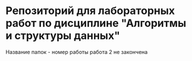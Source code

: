 # Репозиторий для лабораторных работ по дисциплине "Алгоритмы и структуры данных"

Название папок - номер работы
работа 2 не закончена

